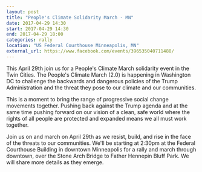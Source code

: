 ```yaml
---
layout: post
title: "People's Climate Solidarity March - MN"
date: 2017-04-29 14:30
start: 2017-04-29 14:30
end: 2017-04-29 18:00
categories: rally
location: "US Federal Courthouse Minneapolis, MN"
external_url: https://www.facebook.com/events/396535040711488/
---
```


This April 29th join us for a People's Climate March solidarity event in the Twin Cities.
The People's Climate March (2.0) is happening in Washington DC to challenge the backwards and dangerous policies of the Trump Administration and the threat they pose to our climate and our communities.

This is a moment to bring the range of progressive social change movements together. Pushing back against the Trump agenda and at the same time pushing forward on our vision of a clean, safe world where the rights of all people are protected and expanded means we all must work together.

Join us on and march on April 29th as we resist, build, and rise in the face of the threats to our communities. We'll be starting at 2:30pm at the Federal Courthouse Building in downtown Minneapolis for a rally and march through downtown, over the Stone Arch Bridge to Father Hennepin Bluff Park. We will share more details as they emerge.
